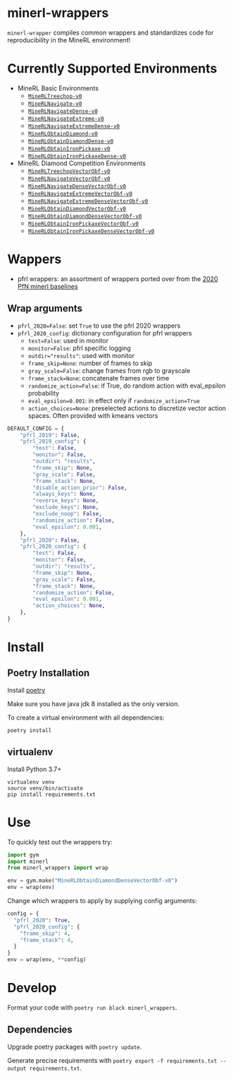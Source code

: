 # minerl-wrappers

`minerl-wrapper` compiles common wrappers and standardizes code for reproducibility in the MineRL environment!

# Currently Supported Environments
- MineRL Basic Environments
  - [`MineRLTreechop-v0`](https://minerl.readthedocs.io/en/latest/environments/index.html#minerltreechop-v0)
  - [`MineRLNavigate-v0`](https://minerl.readthedocs.io/en/latest/environments/index.html#minerlnavigate-v0)
  - [`MineRLNavigateDense-v0`](https://minerl.readthedocs.io/en/latest/environments/index.html#minerlnavigatedense-v0)
  - [`MineRLNavigateExtreme-v0`](https://minerl.readthedocs.io/en/latest/environments/index.html#minerlnavigateextreme-v0)
  - [`MineRLNavigateExtremeDense-v0`](https://minerl.readthedocs.io/en/latest/environments/index.html#minerlnavigateextremedense-v0)
  - [`MineRLObtainDiamond-v0`](https://minerl.readthedocs.io/en/latest/environments/index.html#minerlobtaindiamond-v0)
  - [`MineRLObtainDiamondDense-v0`](https://minerl.readthedocs.io/en/latest/environments/index.html#minerlobtaindiamonddense-v0)
  - [`MineRLObtainIronPickaxe-v0`](https://minerl.readthedocs.io/en/latest/environments/index.html#minerlobtainironpickaxe-v0)
  - [`MineRLObtainIronPickaxeDense-v0`](https://minerl.readthedocs.io/en/latest/environments/index.html#minerlobtainironpickaxedense-v0)
- MineRL Diamond Competition Environments
  - [`MineRLTreechopVectorObf-v0`](https://minerl.readthedocs.io/en/latest/environments/index.html#minerltreechopvectorobf-v0)
  - [`MineRLNavigateVectorObf-v0`](https://minerl.readthedocs.io/en/latest/environments/index.html#minerlnavigatevectorobf-v0)
  - [`MineRLNavigateDenseVectorObf-v0`](https://minerl.readthedocs.io/en/latest/environments/index.html#minerlnavigatedensevectorobf-v0)
  - [`MineRLNavigateExtremeVectorObf-v0`](https://minerl.readthedocs.io/en/latest/environments/index.html#minerlnavigateextremevectorobf-v0)
  - [`MineRLNavigateExtremeDenseVectorObf-v0`](https://minerl.readthedocs.io/en/latest/environments/index.html#minerlnavigateextremedensevectorobf-v0)
  - [`MineRLObtainDiamondVectorObf-v0`](https://minerl.readthedocs.io/en/latest/environments/index.html#minerlobtaindiamondvectorobf-v0)
  - [`MineRLObtainDiamondDenseVectorObf-v0`](https://minerl.readthedocs.io/en/latest/environments/index.html#minerlobtaindiamonddensevectorobf-v0)
  - [`MineRLObtainIronPickaxeVectorObf-v0`](https://minerl.readthedocs.io/en/latest/environments/index.html#minerlobtainironpickaxevectorobf-v0)
  - [`MineRLObtainIronPickaxeDenseVectorObf-v0`](https://minerl.readthedocs.io/en/latest/environments/index.html#minerlobtainironpickaxedensevectorobf-v0)

# Wappers
- pfrl wrappers: an assortment of wrappers ported over from the [2020 PfN minerl baselines](https://github.com/minerllabs/baselines/tree/master/2020)

## Wrap arguments
- `pfrl_2020=False`: set `True` to use the pfrl 2020 wrappers
- `pfrl_2020_config`: dictionary configuration for pfrl wrappers
  - `test=False`: used in monitor
  - `monitor=False`: pfrl specific logging
  - `outdir="results"`: used with monitor
  - `frame_skip=None`: number of frames to skip
  - `gray_scale=False`: change frames from rgb to grayscale
  - `frame_stack=None`: concatenate frames over time
  - `randomize_action=False`: if True, do random action with eval_epsilon probability 
  - `eval_epsilon=0.001`: in effect only if `randomize_action=True`
  - `action_choices=None`: preselected actions to discretize vector action spaces. Often provided with kmeans vectors

```python
DEFAULT_CONFIG = {
    "pfrl_2019": False,
    "pfrl_2019_config": {
        "test": False,
        "monitor": False,
        "outdir": "results",
        "frame_skip": None,
        "gray_scale": False,
        "frame_stack": None,
        "disable_action_prior": False,
        "always_keys": None,
        "reverse_keys": None,
        "exclude_keys": None,
        "exclude_noop": False,
        "randomize_action": False,
        "eval_epsilon": 0.001,
    },
    "pfrl_2020": False,
    "pfrl_2020_config": {
        "test": False,
        "monitor": False,
        "outdir": "results",
        "frame_skip": None,
        "gray_scale": False,
        "frame_stack": None,
        "randomize_action": False,
        "eval_epsilon": 0.001,
        "action_choices": None,
    },
}
```

# Install

## Poetry Installation

Install [poetry](https://python-poetry.org/docs/#installation)

Make sure you have java jdk 8 installed as the only version.

To create a virtual environment with all dependencies:
```
poetry install
```

## virtualenv
Install Python 3.7+
```
virtualenv venv
source venv/bin/activate
pip install requirements.txt
```

# Use

To quickly test out the wrappers try:
```python
import gym
import minerl
from minerl_wrappers import wrap

env = gym.make("MineRLObtainDiamondDenseVectorObf-v0")
env = wrap(env)
```

Change which wrappers to apply by supplying config arguments:
```python
config = {
  "pfrl_2020": True,
  "pfrl_2020_config": {
    "frame_skip": 4,
    "frame_stack": 4,
  }
}
env = wrap(env, **config)
```

# Develop

Format your code with `poetry run black minerl_wrappers`.  

## Dependencies

Upgrade poetry packages with `poetry update`.

Generate precise requirements with `poetry export -f requirements.txt --output requirements.txt`.
